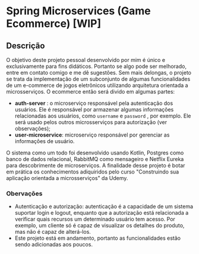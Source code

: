 # Spring Microservices (Game Ecommerce) [WIP]

## Descrição

O objetivo deste projeto pessoal desenvolvido por mim é único e exclusivamente para fins didáticos. Portanto se algo pode ser melhorado, entre em contato comigo e me dê sugestões. Sem mais delongas, o projeto se trata da implementação de um subconjunto de algumas funcionalidades de um e-commerce de jogos eletrônicos utilizando arquitetura orientada a microsserviços. O ecommerce então será divido em algumas partes:

* **auth-server** : o microserviço responsável pela autenticação dos usuários. Ele é responsável por armazenar algumas informações relacionadas aos usuários, como `username` e `password` , por exemplo. Ele será usado pelos outros microsserviços para autorização (ver observações);
* **user-microservice**: microserviço responsável por gerenciar as informações de usuário.

O sistema como um todo foi desenvolvido usando Kotlin, Postgres como banco de dados relacional, RabbitMQ como mensageiro e Netflix Eureka para descobrimente de microserviços. A finalidade desse projeto é botar em prática os conhecimentos adiquiridos pelo curso "Construindo sua aplicação orientada a microsserviços" da Udemy.

### Obervações

* Autenticação e autorização: autenticação é a capacidade de um sistema suportar login e logout, enquanto que a autorização está relacionada a verificar quais recursos um determinado usuário tem acesso. Por exemplo, um cliente só é capaz de visualizar os detalhes do produto, mas não é capaz de alterá-los.
* Este projeto está em andamento, portanto as funcionalidades estão sendo adicionadas aos poucos.